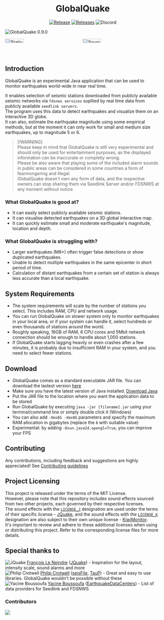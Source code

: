 <h1 align="center">
  GlobalQuake
</h1>

<!--<p align="center">
  <img src="" alt="GlobalQuake icon" title="GlobalQuake" />
</p>-->
<p align="center">
  <a href="https://github.com/xspanger3770/GlobalQuake/releases"><img src="https://img.shields.io/github/release/xspanger3770/GlobalQuake.svg?style=for-the-badge&logo=github" alt="Release"></a> <a href="https://github.com/xspanger3770/GlobalQuake/releases"><img src="https://img.shields.io/github/downloads/xspanger3770/GlobalQuake/total?style=for-the-badge&logo=github" alt="Releases"></a> <!--<a href="">--><img src="https://img.shields.io/badge/discord-Coming%20Soon...-blue?logo=discord&style=for-the-badge" alt="Discord"></a>
</p>

![GlobalQuake 0.9.0](https://github-production-user-asset-6210df.s3.amazonaws.com/100421968/259861791-6c41b8e4-d33c-44bc-a8ca-4f2ad7ecac40.png)

<div style="display: grid; grid-template-columns: 1fr 1fr;">
<img alt="StationManager" title="StationManager" src="https://github.com/xspanger3770/GlobalQuake/assets/100421968/a37319ec-2132-426a-b095-2e6a9e064322" style="width: 49%; height: auto;" />
<img alt="SourceManager" title="SourceManager" src="https://i.imgur.com/T1tmMtN.png" style="width: 49%; height: auto;" />
</div>

## Introduction

GlobalQuake is an experimental Java application that can be used to monitor earthquakes world-wide in near real time.

It enables selection of seismic stations downloaded from publicly available seismic networks via `fdsnws services` supllied by real time data from publicly available `seedlink servers`.\
The program uses this data to detect earthquakes and visualize them on an interactive 3D globe.\
It can also, estimate the earthquake magnitude using some empirical methods, but at the moment it can only work for small and medium size earthquakes, up to magnitude 5 or 6.

> [!WARNING]<br>
> Please keep in mind that GlobalQuake is still very experimental and should only be used for entertainment purposes, as the displayed information can be inaccurate or completly wrong.\
> Please be also aware that playing some of the included alarm sounds in public areas can be considered in some countries a form of fearmongering and illegal.\
> GlobalQuake doesn't own any form of data, and the respective owners can stop sharing them via Seedlink Server and/or FDSNWS at any moment without notice.

### What GlobalQuake is good at?

* It can easily select publicly available seismic stations.
* It can visualise detected earthquakes on a 3D global interactive map.
* It can quickly estimate small and moderate earthquake's magnitude, location and depth.

### What GlobalQuake is struggling with?

* Larger earthquakes (M6+) often trigger false detections or show duplicated earthquakes.
* Unable to detect multiple earthquakes in the same epicenter in short period of time.
* Calculation of distant earthquakes from a certain set of station is always less accurate than a local earthquake.

## System Requirements

- The system requirements will scale by the number of stations you select. This includes RAM, CPU and network usage.
- You can run GlobalQuake on slower system only to monitor earthquakes in your local area, or if your system can handle it, select hundreds or even thousands of stations around the world.
- Roughly speaking, 16GB of RAM, 6 CPU cores and 5Mbit network connection should be enough to handle about 1,000 stations.
- If GlobalQuake starts lagging heavily or even crashes after a few minutes, it is probably due to insufficient RAM in your system, and you need to select fewer stations.

## Download

* GlobalQuake comes as a standard executable JAR file. You can download the lastest version [here](https://github.com/xspanger3770/GlobalQuake/releases)
* Make sure you have the latest version of Java installed. [Download Java](https://www.oracle.com/java/technologies/downloads/)
* Put the JAR file to the location where you want the application data to be stored
* Run GlobalQuake by executing `java -jar [filename].jar` using your terminal/command line or simply double click it (Windows)
* You can also add `-Xms8G -Xmx8G` parameters and specify the maximum RAM allocation in gigabytes (replace the `8` with suitable value)
* Experimental: by adding `-Dsun.java2d.opengl=True`, you can improve your FPS

## Contributing

Any contributions, including feedback and suggestions are highly appreciated! See [Contributing guidelines](https://github.com/xspanger3770/GlobalQuake/blob/main/CONTRIBUTING.md)

## Project Licensing

This project is released under the terms of the MIT License.\
However, please note that this repository includes sound effects sourced from two other projects, each governed by their respective licenses.\
The sound effects with the [`LICENSE_J`](https://github.com/xspanger3770/GlobalQuake/blob/main/LICENSE_J) designation are used under the terms of their specific license - [JQuake](https://jquake.net/), and the sound effects with the [`LICENSE_K`](https://github.com/xspanger3770/GlobalQuake/blob/main/LICENSE_K) designation are also subject to their own unique license - [KiwiMonitor](https://kiwimonitor.amebaownd.com/).\
It's important to review and adhere to these additional licenses when using or distributing this project. Refer to the corresponding license files for more details.

## Special thanks to

![JQuake](https://images.weserv.nl/?url=avatars.githubusercontent.com/u/26931126?v=4&h=20&w=20&fit=cover&mask=circle&maxage=7d) [François Le Neindre](https://github.com/fleneindre) ([JQuake](https://jquake.net/en/)) - Inspiration for the layout, intensity scale, sound alarms and more\
![Philip Crotwell](https://images.weserv.nl/?url=avatars.githubusercontent.com/u/127367?v=4&h=20&w=20&fit=cover&mask=circle&maxage=7d) [Philip Crotwell](https://github.com/crotwell/) ([seisFile](http://crotwell.github.io/seisFile/), [TauP](http://crotwell.github.io/TauP/)) - Great and easy to use libraries. GlobalQuake wouldn't be possible without these\
![Yacine Boussoufa](https://images.weserv.nl/?url=avatars.githubusercontent.com/u/46266665?v=4&h=20&w=20&fit=cover&mask=circle&maxage=7d) [Yacine Boussoufa](https://github.com/YacineBoussoufa/) ([EarthquakeDataCenters](https://github.com/YacineBoussoufa/EarthquakeDataCenters)) - List of data providers for Seedlink and FDSNWS

### Contributors

<a href="https://github.com/xspanger3770/GlobalQuake/graphs/contributors">
  <img src="https://contrib.rocks/image?repo=xspanger3770/GlobalQuake" />
</a>
